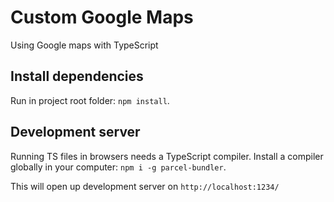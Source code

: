 # Custom Google Maps

Using Google maps with TypeScript

## Install dependencies

Run in project root folder: `npm install`.


## Development server

Running TS files in browsers needs a TypeScript compiler. 
Install a compiler globally in your computer: `npm i -g parcel-bundler`.

This will open up development server on `http://localhost:1234/`

